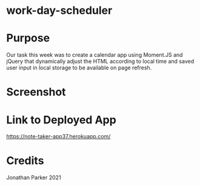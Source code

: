 # work-day-scheduler

# Purpose

Our task this week was to create a calendar app using Moment.JS and jQuery that dynamically adjust the HTML according to local time and saved user input in local storage to be available on page refresh.

# Screenshot



# Link to Deployed App

https://note-taker-app37.herokuapp.com/

# Credits

Jonathan Parker 2021
